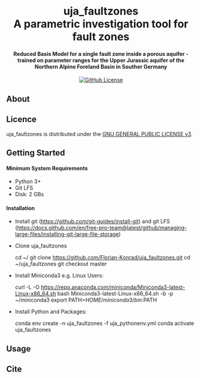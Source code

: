 <h1 align="center">
  <br>
  uja_faultzones
  <br>
  A parametric investigation tool for fault zones
  <br>
</h1>

<h4 align="center">Reduced Basis Model for a single fault zone inside a porous aquifer - trained on parameter ranges for the Upper Jurassic aquifer of the Northern Alpine Foreland Basin in Souther Germany</h4>

<p align="center">
  <a href="LICENSE">
    <img src="https://img.shields.io/badge/license-GPLv3-blue.svg"
         alt="GitHub License">
  </a>
</p>



## About




## Licence
uja_faultzones is distributed under the [GNU GENERAL PUBLIC LICENSE v3](https://github.com/Florian-Konrad/uja_faultzones/master/LICENSE).


## Getting Started

#### Minimum System Requirements
* Python 3+
* Git LFS
* Disk: 2 GBs

#### Installation
* Install git (https://github.com/git-guides/install-git) and git LFS (https://docs.github.com/en/free-pro-team@latest/github/managing-large-files/installing-git-large-file-storage)

* Clone uja_faultzones

    cd ~/
    git clone https://github.com/Florian-Konrad/uja_faultzones.git
    cd ~/uja_faultzones
    git checkout master

* Install Miniconda3 e.g. Linux Users:

    curl -L -O https://repo.anaconda.com/miniconda/Miniconda3-latest-Linux-x86_64.sh
    bash Miniconda3-latest-Linux-x86_64.sh -b -p ~/miniconda3
    export PATH=$HOME/miniconda3/bin:$PATH

* Install Python and Packages:

    conda env create -n uja_faultzones -f uja_pythonenv.yml
    conda activate uja_faultzones



## Usage

## Cite

